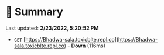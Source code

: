 # 📖 Summary
Last updated: **2/23/2022, 5:20:52 PM**

- `GET` [https://Bhadwa-sala.toxicblte.repl.co](https://Bhadwa-sala.toxicblte.repl.co) - **Down** (116ms)

